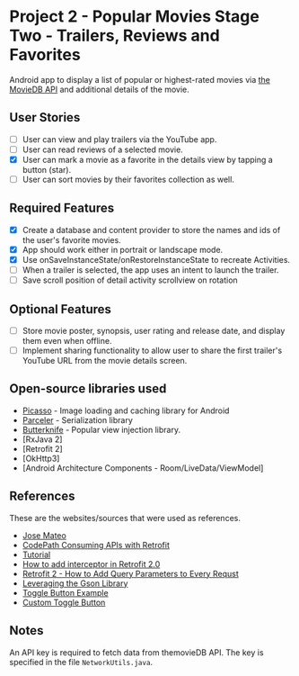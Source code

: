 # Project 2 - Popular Movies Stage Two - Trailers, Reviews and Favorites

Android app to display a list of popular or highest-rated movies via [the MovieDB API](https://www.themoviedb.org/settings/api) and additional details of the movie. 

## User Stories
* [ ] User can view and play trailers via the YouTube app.
* [ ] User can read reviews of a selected movie.
* [x] User can mark a movie as a favorite in the details view by tapping a button (star).
* [ ] User can sort movies by their favorites collection as well.

## Required Features
* [x] Create a database and content provider to store the names and ids of the user's favorite movies.
* [x] App should work either in portrait or landscape mode.
* [x] Use onSaveInstanceState/onRestoreInstanceState to recreate Activities.
* [ ] When a trailer is selected, the app uses an intent to launch the trailer.
* [ ] Save scroll position of detail activity scrollview on rotation

## Optional Features
* [ ] Store movie poster, synopsis, user rating and release date, and display them even when offline.
* [ ] Implement sharing functionality to allow user to share the first trailer's YouTube URL from the movie details screen.

## Open-source libraries used
- [Picasso](http://square.github.io/picasso/) - Image loading and caching library for Android
- [Parceler](https://github.com/johncarl81/parceler) - Serialization library
- [Butterknife](http://jakewharton.github.io/butterknife/i) - Popular view injection library.
- [RxJava 2]
- [Retrofit 2]
- [OkHttp3]
- [Android Architecture Components - Room/LiveData/ViewModel]

## References
These are the websites/sources that were used as references.
- [Jose Mateo](http://mateoj.com/2015/10/07/creating-movies-app-retrofit-picass-android-part2/)
- [CodePath Consuming APIs with Retrofit](https://guides.codepath.com/android/consuming-apis-with-retrofit)
- [Tutorial](https://github.com/arriolac/GitHubRxJava/wiki/Tutorial)
- [How to add interceptor in Retrofit 2.0](https://mobikul.com/use-interceptor-add-headers-body-retrofit-2-0/)
- [Retrofit 2 - How to Add Query Parameters to Every Requst](https://futurestud.io/tutorials/retrofit-2-how-to-add-query-parameters-to-every-request)
- [Leveraging the Gson Library](https://guides.codepath.com/android/Leveraging-the-Gson-Library)
- [Toggle Button Example](https://www.dev2qa.com/android-togglebutton-example/)
- [Custom Toggle Button](http://mohsenoid.blog/how-to-create-a-toggle-button-with-custom-image-and-no-text-in-android/)

## Notes
An API key is required to fetch data from themovieDB API. The key is specified in the file `NetworkUtils.java`.

